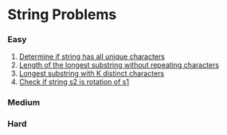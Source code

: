 # String Problems

### Easy

1. [Determine if string has all unique characters](./src/StringProblems/DetermineIfStringHasAllUniqueCharacters.cs)
2. [Length of the longest substring without repeating characters](./src/StringProblems/LongestSubstringWithoutRepeatingCharacters.cs)
3. [Longest substring with K distinct characters](./src/StringProblems/LongestSubstringWithKDistinctCharacters.cs)
4. [Check if string s2 is rotation of s1](./src/StringProblems/CheckToSeeStringOneIsRotationOfAnotherStringTwo.cs)

### Medium

### Hard

